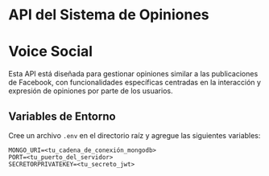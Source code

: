 # API del Sistema de Opiniones
# Voice Social

Esta API está diseñada para gestionar opiniones similar a las publicaciones de
Facebook, con funcionalidades específicas centradas en la interacción y expresión de opiniones por parte de
los usuarios.

## Variables de Entorno

Cree un archivo `.env` en el directorio raíz y agregue las siguientes variables:

```
MONGO_URI=<tu_cadena_de_conexión_mongodb>
PORT=<tu_puerto_del_servidor>
SECRETORPRIVATEKEY=<tu_secreto_jwt>
```